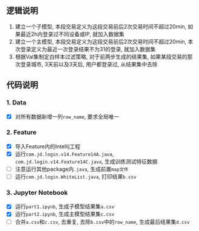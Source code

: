 ## 逻辑说明
1. 建立一个子模型, 本段交易定义为这段交易前后2次交易时间不超过20min, 如果最近2h内登录过不同设备或IP, 就加入数据集
2. 建立一个主模型, 本段交易定义为这段交易前后2次交易时间不超过20min, 本次登录定义为最近一次登录结果不为31的登录, 就加入数据集
3. 根据Val集制定白样本过滤策略, 对于前两步生成的结果集, 如果某段交易的那次登录城市, 3天前以及3天后, 用户都登录过, 从结果集中去除

## 代码说明
### 1. Data
- [x] 对所有数据新增一列`row_name`, 要求全局唯一
### 2. Feature
- [x] 导入Feature内的Intellij工程
- [x] 运行`com.jd.login.v14.Feature14A.java`, `com.jd.login.v14.Feature14C.java`, 生成训练测试特征数据
- [ ] 注意运行其他package内`.java`, 生成前置`map文件`
- [ ] 运行`com.jd.login.WhiteList.java`, 打印结果`b.csv`
### 3. Jupyter Notebook
- [x] 运行`part1.ipynb`, 生成子模型结果集`a.csv`
- [x] 运行`part2.ipynb`, 生成主模型结果集`c.csv`
- [ ] 合并`a.csv`和`c.csv`, 去重复, 去除`b.csv`中的`row_name`, 生成最后结果集`d.csv`
